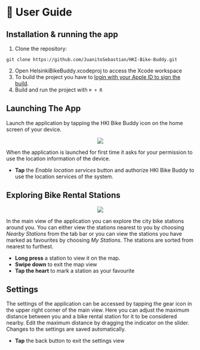 # 📱 User Guide
## Installation & running the app
1. Clone the repository:
```
git clone https://github.com/JuanitoSebastian/HKI-Bike-Buddy.git
```
2. Open HelsinkiBikeBuddy.xcodeproj to access the Xcode workspace
3. To build the project you have to [login with your Apple ID to sign the build](https://help.apple.com/xcode/mac/current/#/dev23aab79b4).
4. Build and run the project with ``⌘ + R``

## Launching The App
Launch the application by tapping the HKI Bike Buddy icon on the home screen of your device.
<p align="center">
<img src="https://raw.githubusercontent.com/JuanitoSebastian/HelsinkiBikeBuddy/main/Documentation/graphics/StartAndAuth.gif">
</p>

When the application is launched for first time it asks for your permission to use the location information of the device. 
- **Tap** the *Enable location services* button and authorize HKI Bike Buddy to use the location services of the system.


## Exploring Bike Rental Stations
<p align="center">
<img src="https://raw.githubusercontent.com/JuanitoSebastian/HelsinkiBikeBuddy/main/Documentation/graphics/DetailedFavourite.gif">
</p>

In the main view of the application you can explore the city bike stations around you. You can either view the stations nearest to you by choosing *Nearby Stations* from the tab bar or you can view the stations you have marked as favourites by choosing *My Stations*. The stations are sorted from nearest to furthest.
- **Long press** a station to view it on the map.
- **Swipe down** to exit the map view
- **Tap the heart** to mark a station as your favourite

## Settings
The settings of the application can be accessed by tapping the gear icon in the upper right corner of the main view. Here you can adjust the maximum distance between you and a bike rental station for it to be considered nearby. Edit the maximum distance by dragging the indicator on the slider. Changes to the settings are saved automatically.
- **Tap** the back button to exit the settings view
